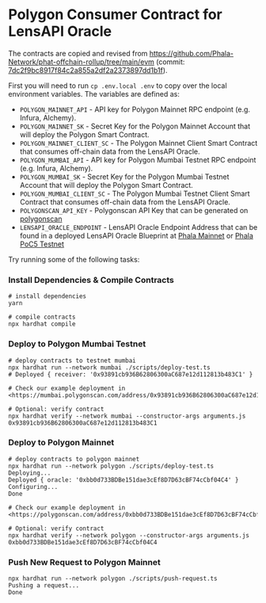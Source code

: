 # Polygon Consumer Contract for LensAPI Oracle

The contracts are copied and revised from <https://github.com/Phala-Network/phat-offchain-rollup/tree/main/evm> (commit: [7dc2f9bc8917f84c2a855a2df2a2373897dd1b1f](https://github.com/Phala-Network/phat-offchain-rollup/commit/7dc2f9bc8917f84c2a855a2df2a2373897dd1b1f)).

First you will need to run `cp .env.local .env` to copy over the local environment variables. The variables are defined as:
- `POLYGON_MAINNET_API` - API key for Polygon Mainnet RPC endpoint (e.g. Infura, Alchemy).
- `POLYGON_MAINNET_SK` - Secret Key for the Polygon Mainnet Account that will deploy the Polygon Smart Contract.
- `POLYGON_MAINNET_CLIENT_SC` - The Polygon Mainnet Client Smart Contract that consumes off-chain data from the LensAPI Oracle.
- `POLYGON_MUMBAI_API` - API key for Polygon Mumbai Testnet RPC endpoint (e.g. Infura, Alchemy).
- `POLYGON_MUMBAI_SK` - Secret Key for the Polygon Mumbai Testnet Account that will deploy the Polygon Smart Contract.
- `POLYGON_MUMBAI_CLIENT_SC` - The Polygon Mumbai Testnet Client Smart Contract that consumes off-chain data from the LensAPI Oracle.
- `POLYGONSCAN_API_KEY` - Polygonscan API Key that can be generated on [polygonscan](https://polygonscan.com)
- `LENSAPI_ORACLE_ENDPOINT` - LensAPI Oracle Endpoint Address that can be found in a deployed LensAPI Oracle Blueprint at [Phala Mainnet](https://bricks.phala.network) or [Phala PoC5 Testnet](https://bricks-poc5.phala.network)

Try running some of the following tasks:
### Install Dependencies & Compile Contracts
```shell
# install dependencies
yarn

# compile contracts
npx hardhat compile
```
### Deploy to Polygon Mumbai Testnet
```shell
# deploy contracts to testnet mumbai
npx hardhat run --network mumbai ./scripts/deploy-test.ts
# Deployed { receiver: '0x93891cb936B62806300aC687e12d112813b483C1' }

# Check our example deployment in <https://mumbai.polygonscan.com/address/0x93891cb936B62806300aC687e12d112813b483C1>

# Optional: verify contract
npx hardhat verify --network mumbai --constructor-args arguments.js 0x93891cb936B62806300aC687e12d112813b483C1
```
### Deploy to Polygon Mainnet
```shell
# deploy contracts to polygon mainnet
npx hardhat run --network polygon ./scripts/deploy-test.ts
Deploying...
Deployed { oracle: '0xbb0d733BDBe151dae3cEf8D7D63cBF74cCbf04C4' }
Configuring...
Done

# Check our example deployment in <https://polygonscan.com/address/0xbb0d733BDBe151dae3cEf8D7D63cBF74cCbf04C4>

# Optional: verify contract
npx hardhat verify --network polygon --constructor-args arguments.js 0xbb0d733BDBe151dae3cEf8D7D63cBF74cCbf04C4
```

### Push New Request to Polygon Mainnet
```shell
npx hardhat run --network polygon ./scripts/push-request.ts
Pushing a request...
Done
```
